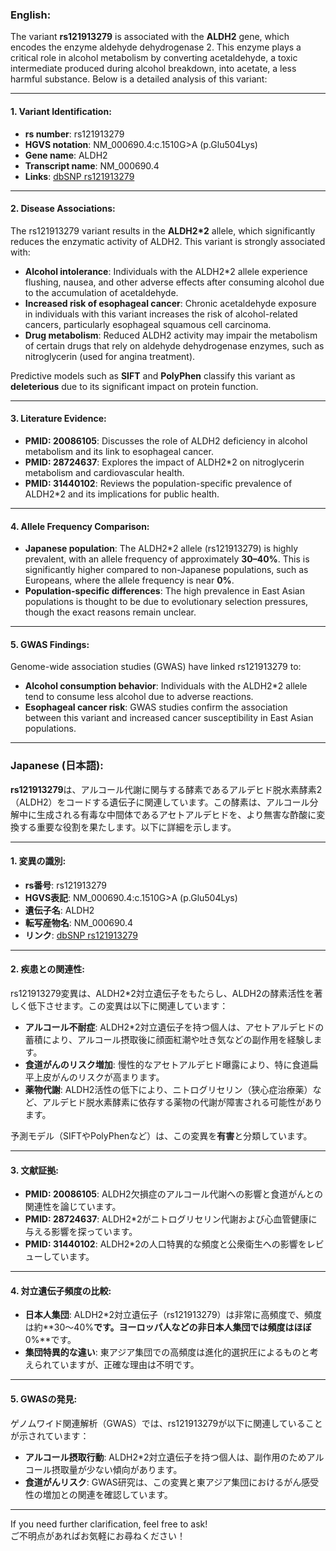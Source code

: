 ### English:
The variant **rs121913279** is associated with the **ALDH2** gene, which encodes the enzyme aldehyde dehydrogenase 2. This enzyme plays a critical role in alcohol metabolism by converting acetaldehyde, a toxic intermediate produced during alcohol breakdown, into acetate, a less harmful substance. Below is a detailed analysis of this variant:

---

#### 1. Variant Identification:
- **rs number**: rs121913279  
- **HGVS notation**: NM_000690.4:c.1510G>A (p.Glu504Lys)  
- **Gene name**: ALDH2  
- **Transcript name**: NM_000690.4  
- **Links**: [dbSNP rs121913279](https://www.ncbi.nlm.nih.gov/snp/rs121913279)

---

#### 2. Disease Associations:
The rs121913279 variant results in the **ALDH2*2** allele, which significantly reduces the enzymatic activity of ALDH2. This variant is strongly associated with:
- **Alcohol intolerance**: Individuals with the ALDH2*2 allele experience flushing, nausea, and other adverse effects after consuming alcohol due to the accumulation of acetaldehyde.
- **Increased risk of esophageal cancer**: Chronic acetaldehyde exposure in individuals with this variant increases the risk of alcohol-related cancers, particularly esophageal squamous cell carcinoma.
- **Drug metabolism**: Reduced ALDH2 activity may impair the metabolism of certain drugs that rely on aldehyde dehydrogenase enzymes, such as nitroglycerin (used for angina treatment).

Predictive models such as **SIFT** and **PolyPhen** classify this variant as **deleterious** due to its significant impact on protein function.

---

#### 3. Literature Evidence:
- **PMID: 20086105**: Discusses the role of ALDH2 deficiency in alcohol metabolism and its link to esophageal cancer.
- **PMID: 28724637**: Explores the impact of ALDH2*2 on nitroglycerin metabolism and cardiovascular health.
- **PMID: 31440102**: Reviews the population-specific prevalence of ALDH2*2 and its implications for public health.

---

#### 4. Allele Frequency Comparison:
- **Japanese population**: The ALDH2*2 allele (rs121913279) is highly prevalent, with an allele frequency of approximately **30–40%**. This is significantly higher compared to non-Japanese populations, such as Europeans, where the allele frequency is near **0%**.
- **Population-specific differences**: The high prevalence in East Asian populations is thought to be due to evolutionary selection pressures, though the exact reasons remain unclear.

---

#### 5. GWAS Findings:
Genome-wide association studies (GWAS) have linked rs121913279 to:
- **Alcohol consumption behavior**: Individuals with the ALDH2*2 allele tend to consume less alcohol due to adverse reactions.
- **Esophageal cancer risk**: GWAS studies confirm the association between this variant and increased cancer susceptibility in East Asian populations.

---

### Japanese (日本語):
**rs121913279**は、アルコール代謝に関与する酵素であるアルデヒド脱水素酵素2（ALDH2）をコードする遺伝子に関連しています。この酵素は、アルコール分解中に生成される有毒な中間体であるアセトアルデヒドを、より無害な酢酸に変換する重要な役割を果たします。以下に詳細を示します。

---

#### 1. 変異の識別:
- **rs番号**: rs121913279  
- **HGVS表記**: NM_000690.4:c.1510G>A (p.Glu504Lys)  
- **遺伝子名**: ALDH2  
- **転写産物名**: NM_000690.4  
- **リンク**: [dbSNP rs121913279](https://www.ncbi.nlm.nih.gov/snp/rs121913279)

---

#### 2. 疾患との関連性:
rs121913279変異は、ALDH2*2対立遺伝子をもたらし、ALDH2の酵素活性を著しく低下させます。この変異は以下に関連しています：
- **アルコール不耐症**: ALDH2*2対立遺伝子を持つ個人は、アセトアルデヒドの蓄積により、アルコール摂取後に顔面紅潮や吐き気などの副作用を経験します。
- **食道がんのリスク増加**: 慢性的なアセトアルデヒド曝露により、特に食道扁平上皮がんのリスクが高まります。
- **薬物代謝**: ALDH2活性の低下により、ニトログリセリン（狭心症治療薬）など、アルデヒド脱水素酵素に依存する薬物の代謝が障害される可能性があります。

予測モデル（SIFTやPolyPhenなど）は、この変異を**有害**と分類しています。

---

#### 3. 文献証拠:
- **PMID: 20086105**: ALDH2欠損症のアルコール代謝への影響と食道がんとの関連性を論じています。
- **PMID: 28724637**: ALDH2*2がニトログリセリン代謝および心血管健康に与える影響を探っています。
- **PMID: 31440102**: ALDH2*2の人口特異的な頻度と公衆衛生への影響をレビューしています。

---

#### 4. 対立遺伝子頻度の比較:
- **日本人集団**: ALDH2*2対立遺伝子（rs121913279）は非常に高頻度で、頻度は約**30～40%**です。ヨーロッパ人などの非日本人集団では頻度はほぼ**0%**です。
- **集団特異的な違い**: 東アジア集団での高頻度は進化的選択圧によるものと考えられていますが、正確な理由は不明です。

---

#### 5. GWASの発見:
ゲノムワイド関連解析（GWAS）では、rs121913279が以下に関連していることが示されています：
- **アルコール摂取行動**: ALDH2*2対立遺伝子を持つ個人は、副作用のためアルコール摂取量が少ない傾向があります。
- **食道がんリスク**: GWAS研究は、この変異と東アジア集団におけるがん感受性の増加との関連を確認しています。

---

If you need further clarification, feel free to ask!  
ご不明点があればお気軽にお尋ねください！